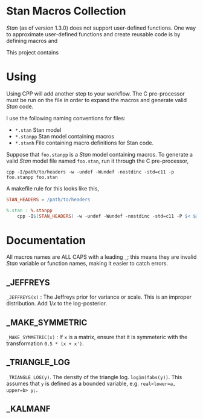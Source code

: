 # Stan Macros Collection

*Stan* (as of version 1.3.0) does not support user-defined functions.
One way to approximate user-defined functions and create reusable code
is by defining macros and
 
This project contains


# Using

Using CPP will add another step to your workflow. The C pre-processor
must be run on the file in order to expand the macros and generate
valid *Stan* code.

I use the following naming conventions for files:

- `*.stan` Stan model 
- `*.stanpp` Stan model containing macros
- `*.stanh` File containing macro definitions for Stan code.

Suppose that `foo.stanpp` is a *Stan* model containing macros. 
To generate a valid *Stan* model file named `foo.stan`, run it through the C pre-processor,

```console
cpp -I/path/to/headers -w -undef -Wundef -nostdinc -std=c11 -p foo.stanpp foo.stan
```

A makefile rule for this looks like this,

```makefile
STAN_HEADERS = /path/to/headers

%.stan : %.stanpp
	cpp -I$(STAN_HEADERS) -w -undef -Wundef -nostdinc -std=c11 -P $< $@
```

# Documentation

All macros names are ALL CAPS with a leading `_`; this means they are invalid *Stan* variable or function names, making it easier to catch errors.

## _JEFFREYS

`_JEFFREYS(x)` : The Jeffreys prior for variance or scale. This is an improper distribution.  Add $1 / x$ to the log-posterior.

## _MAKE_SYMMETRIC

`_MAKE_SYMMETRIC(x)` : If `x` is a matrix, ensure that it is symmeteric with the transformation `0.5 * (x + x')`.

## _TRIANGLE_LOG

`_TRIANGLE_LOG(y)`. The density of the triangle log. `log1m(fabs(y))`.
This assumes that `y` is defined as a bounded variable, e.g.
`real<lower=a, upper=b> y;`.

## _KALMANF

